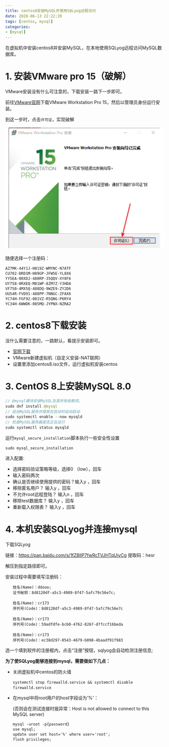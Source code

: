 ```yaml
---
title: centos8安装MySQL并使用SQLyog远程访问
date: 2020-06-13 22:22:20
tags: [centos, mysql]
categories:
- [mysql]
---
```


在虚拟机中安装centos8并安装MySQL，在本地使用SQLyog远程访问MySQL数据库。

<!--more-->

# 1. 安装VMware pro 15（破解）

VMware安装没有什么可注意的，下载安装一路下一步即可。

前往[VMware官网](https://www.vmware.com/products/workstation-pro/workstation-pro-evaluation.html)下载VMware Workstation Pro 15，然后以管理员身份运行安装。

到这一步时，点击`许可证`，实现破解

![centos8安装MySQL并使用SQLyog远程访问_1](https://raw.githubusercontent.com/zicair/MyBlog/master/picbed/centos8安装MySQL并使用SQLyog远程访问/centos8安装MySQL并使用SQLyog远程访问_1.png)

随便选择一个注册码：

```
AZ7MK-44Y1J-H819Z-WMYNC-N7ATF
CU702-DRD1M-H89GP-JFW5E-YL8X6
YY5EA-00XDJ-480RP-35QQV-XY8F6
UY758-0RXEQ-M81WP-8ZM7Z-Y3HDA
VF750-4MX5Q-488DQ-9WZE9-ZY2D6
UU54R-FVD91-488PP-7NNGC-ZFAX6
YC74H-FGF92-081VZ-R5QNG-P6RY4
YC34H-6WWDK-085MQ-JYPNX-NZRA2
```

# 2. centos8下载安装

没什么需要注意的，一路默认，看提示安装即可。

- [官网下载](https://www.centos.org/)
- VMware新建虚拟机（自定义安装-NAT联网）
- 设置里添加centos8.iso文件，运行虚拟机安装centos

# 3. CentOS 8上安装MySQL 8.0

```java
// @mysql模块安装MySQL及其所有依赖项。
sudo dnf install @mysql
// 启动MySQL服务并使其在启动时自动启动
sudo systemctl enable --now mysqld
// 检查MySQL服务器是否正在运行
sudo systemctl status mysqld
```

运行`mysql_secure_installation`脚本执行一些安全性设置

```
sudo mysql_secure_installation
```

进入配置:

- 选择密码验证策略等级，选择0 （low），回车
- 输入密码两次
- 确认是否继续使用提供的密码？输入y ，回车
- 移除匿名用户？ 输入y ，回车
- 不允许root远程登陆？ 输入n ，回车
- 移除test数据库？ 输入y ，回车
- 重新载入权限表？ 输入y ，回车

# 4. 本机安装SQLyog并连接mysql

下载SQLyog

链接：https://pan.baidu.com/s/1fZBlIP7fwRcTVJHTqUiyCg 
提取码：hesr

解压到指定路径即可。

安装过程中需要填写注册码：

```
　　姓名(Name)：ddooo;
　　证书秘钥：8d8120df-a5c3-4989-8f47-5afc79c56e7c;

　　姓名(Name)：cr173
　　序列号(Code)：8d8120df-a5c3-4989-8f47-5afc79c56e7c

　　姓名(Name)：cr173
　　序列号(Code)：59adfdfe-bcb0-4762-8267-d7fccf16beda

　　姓名(Name)：cr173
　　序列号(Code)：ec38d297-0543-4679-b098-4baadf91f983
```

选一个填到软件的注册框内，点击“注册”按钮，sqlyog会自动检测注册信息;

**为了使SQLyog能够连接到mysql，需要做如下几点：**

- 关闭虚拟机中centos的防火墙

  `systemctl stop firewalld.service && systemctl disable firewalld.service`

- 在mysql中将root用户的host字段设为'%'：

  (否则会在测试连接时报异常：Host is not allowed to connect to this MySQL server)

  ```
  mysql -uroot -p{password}
  use mysql; 
  update user set host='%' where user='root'; 
  flush privileges;
  ```

  